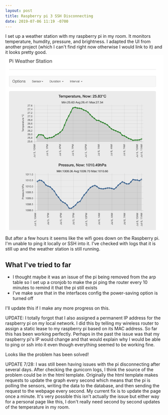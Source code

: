 ```yaml
---
layout: post
title: Raspberry pi 3 SSH Disconnecting
date: 2019-07-06 11:19 -0700
---
```

I set up a weather station with my raspberry pi in my room. It monitors temperature, humdity, pressure, and brightness. I adapted the UI from another project (which I can't find right now otherwise I would link to it) and it looks pretty good. ![](/assets/img/pi_weather_station.png)

But after a few hours it seems like the wifi goes down on the Raspberry pi. I'm unable to ping it locally or SSH into it. I've checked with logs that it is still up and the weather station is still running.

## What I've tried to far

* I thought maybe it was an issue of the pi being removed from the arp table so I set up a cronjob to make the pi ping the router every 10 minutes to remind it that the pi still exists
* I've make sure that in the interfaces config the power-saving option is turned off

I'll update this if I make any more progress on this.

UPDATE:
I totally forgot that I also assigned a permanent IP address for the raspberry pi on my local network. I did this by telling my wireless router to assign a static lease to my raspberry pi based on its MAC address. So far this has been working perfectly. Perhaps in the past the issue was that my raspberry pi's IP would change and that would explain why I would be able to ping or ssh into it even though everything seemed to be working fine.

Looks like the problem has been solved!

UPDATE 7/28:
I was still been having issues with the pi disconnecting after several days. After checking the gunicorn logs, I think the source of the problem could be in the html template. Originally the html template makes requests to update the graph every second which means that the pi is polling the sensors, writing the data to the database, and then sending the request to the webpage every second. My current fix is to update the page once a minute. It's very possible this isn't actually the issue but either way for a personal page like this, I don't really need second by second updates of the temperature in my room.